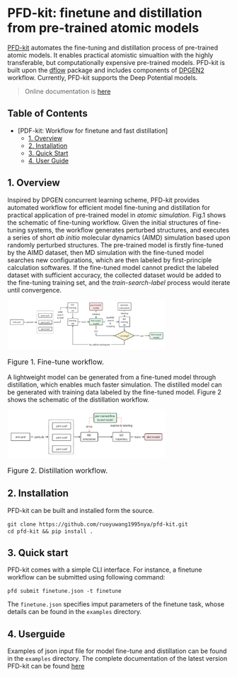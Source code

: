 # PFD-kit: finetune and distillation from pre-trained atomic models
[PFD-kit](https://github.com/ruoyuwang1995nya/dp-distill) automates the fine-tuning and distillation process of pre-trained atomic models. It enables practical atomistic simualtion with the highly transferable, but computationally expensive pre-trained models. PFD-kit is built upon the [dflow](https://github.com/dptech-corp/dflow.git) package and includes components of [DPGEN2](https://github.com/deepmodeling/dpgen2) workflow. Currently, PFD-kit supports the Deep Potential models.

> Online documentation is [here](https://ruoyuwang1995nya.github.io/pfd-kit/)

## Table of Contents
- [PDF-kit: Workflow for finetune and fast distillation]
  - [1. Overview](#1-overview)
  - [2. Installation](#2-installation)
  - [3. Quick Start](#3-quick-start)
  - [4. User Guide](#4-user-guide)

## 1. Overview
Inspired by DPGEN concurrent learning scheme, PFD-kit provides automated workflow for efficient model fine-tuning and distillation for practical application of pre-trained model in *atomic simulation*. Fig.1 shows the schematic of fine-tuning workflow. Given the initial structures of fine-tuning systems, the workflow generates perturbed structures, and executes a series of short *ab initio* molecular dynamics (AIMD) simulation based upon randomly perturbed structures. The pre-trained model is firstly fine-tuned by the AIMD dataset, then MD simulation with the fine-tuned model searches new configurations, which are then labeled by first-principle calculation softwares. If the fine-tuned model cannot predict the labeled dataset with sufficient accuracy, the collected dataset would be added to the fine-tuning training set, and the *train-search-label* process would iterate until convergence. 
<div>
    <img src="./docs/images/fine-tune.png" alt="Fig1" style="zoom: 35%;">
    <p style='font-size:1.0rem; font-weight:none'>Figure 1. Fine-tune workflow.</p>
</div>

A lightweight model can be generated from a fine-tuned model through distillation, which enables much faster simulation. The distilled model can be generated with training data labeled by the fine-tuned model. Figure 2 shows the schematic of the distillation workflow.
 <div>
    <img src="./docs/images/distillation.png" alt="Fig2" style="zoom: 35%;">
    <p style='font-size:1.0rem; font-weight:none'>Figure 2. Distillation workflow.</p>
</div>

## 2. Installation
PFD-kit can be built and installed form the source.
```shell
git clone https://github.com/ruoyuwang1995nya/pfd-kit.git
cd pfd-kit && pip install .
```

## 3. Quick start
PFD-kit comes with a simple CLI interface. For instance, a finetune workflow can be submitted using following command:
```shell
pfd submit finetune.json -t finetune
```
The `finetune.json` specifies imput parameters of the finetune task, whose details can be found in the `examples` directory. 

## 4. Userguide
Examples of json input file for model fine-tune and distillation can be found in the `examples` directory. The complete documentation of the latest version PFD-kit can be found [here](https://ruoyuwang1995nya.github.io/pfd-kit/)